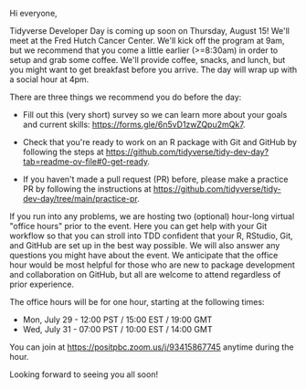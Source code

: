 Hi everyone,

Tidyverse Developer Day is coming up soon on Thursday, August 15! We'll meet at the Fred Hutch Cancer Center. We'll kick off the program at 9am, but we recommend that you come a little earlier (>=8:30am) in order to setup and grab some coffee. We'll provide coffee, snacks, and lunch, but you might want to get breakfast before you arrive. The day will wrap up with a social hour at 4pm.

There are three things we recommend you do before the day:

* Fill out this (very short) survey so we can learn more about your goals and current skills: <https://forms.gle/6n5vD1zwZQpu2mQk7>.

* Check that you're ready to work on an R package with Git and GitHub by following the steps at <https://github.com/tidyverse/tidy-dev-day?tab=readme-ov-file#0-get-ready>. 

* If you haven't made a pull request (PR) before, please make a practice PR by following the instructions at <https://github.com/tidyverse/tidy-dev-day/tree/main/practice-pr>.

If you run into any problems, we are hosting two (optional) hour-long virtual "office hours" prior to the event. Here you can get help with your Git workflow so that you can stroll into TDD confident that your R, RStudio, Git, and GitHub are set up in the best way possible. We will also answer any questions you might have about the event. We anticipate that the office hour would be most helpful for those who are new to package development and collaboration on GitHub, but all are welcome to attend regardless of prior experience. 

The office hours will be for one hour, starting at the following times:

- Mon, July 29 - 12:00 PST / 15:00 EST / 19:00 GMT
- Wed, July 31 - 07:00 PST / 10:00 EST / 14:00 GMT

You can join at https://positpbc.zoom.us/j/93415867745 anytime during the hour.

Looking forward to seeing you all soon!
